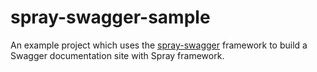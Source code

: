 # spray-swagger-sample #

An example project which uses the [spray-swagger](https://github.com/gettyimages/spray-swagger) framework to build a Swagger documentation site with Spray framework.
